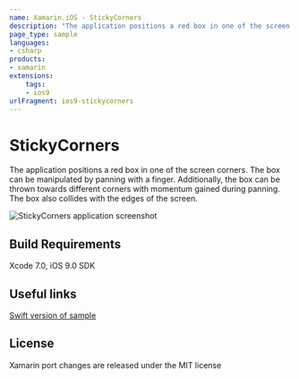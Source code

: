 ```yaml
---
name: Xamarin.iOS - StickyCorners
description: "The application positions a red box in one of the screen corners. The box can be manipulated by panning with a finger (iOS9)"
page_type: sample
languages:
- csharp
products:
- xamarin
extensions:
    tags:
    - ios9
urlFragment: ios9-stickycorners
---
```

# StickyCorners

The application positions a red box in one of the screen corners. The box can be manipulated by panning with a finger. Additionally, the box can be thrown towards different corners with momentum gained during panning. The box also collides with the edges of the screen.

![StickyCorners application screenshot](Screenshots/1.png "StickyCorners application screenshot")

## Build Requirements

Xcode 7.0, iOS 9.0 SDK

## Useful links

[Swift version of sample](https://developer.apple.com/library/prerelease/ios/samplecode/StickyCorners/Introduction/Intro.html#//apple_ref/doc/uid/TP40016189-Intro-DontLinkElementID_2)

## License

Xamarin port changes are released under the MIT license
